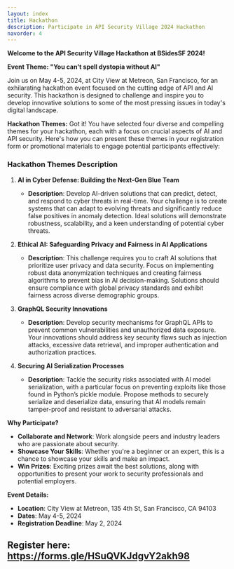 ```yaml
---
layout: index
title: Hackathon
description: Participate in API Security Village 2024 Hackathon
navorder: 4
---
```


**Welcome to the API Security Village Hackathon at BSidesSF 2024!**

**Event Theme: "You can't spell dystopia without AI"**

Join us on May 4-5, 2024, at City View at Metreon, San Francisco, for an exhilarating hackathon event focused on the cutting edge of API and AI security. This hackathon is designed to challenge and inspire you to develop innovative solutions to some of the most pressing issues in today's digital landscape.

**Hackathon Themes:**
Got it! You have selected four diverse and compelling themes for your hackathon, each with a focus on crucial aspects of AI and API security. Here's how you can present these themes in your registration form or promotional materials to engage potential participants effectively:

### Hackathon Themes Description

1. **AI in Cyber Defense: Building the Next-Gen Blue Team**
   - **Description**: Develop AI-driven solutions that can predict, detect, and respond to cyber threats in real-time. Your challenge is to create systems that can adapt to evolving threats and significantly reduce false positives in anomaly detection. Ideal solutions will demonstrate robustness, scalability, and a keen understanding of potential cyber threats.

2. **Ethical AI: Safeguarding Privacy and Fairness in AI Applications**
   - **Description**: This challenge requires you to craft AI solutions that prioritize user privacy and data security. Focus on implementing robust data anonymization techniques and creating fairness algorithms to prevent bias in AI decision-making. Solutions should ensure compliance with global privacy standards and exhibit fairness across diverse demographic groups.

3. **GraphQL Security Innovations**
   - **Description**: Develop security mechanisms for GraphQL APIs to prevent common vulnerabilities and unauthorized data exposure. Your innovations should address key security flaws such as injection attacks, excessive data retrieval, and improper authentication and authorization practices.

4. **Securing AI Serialization Processes**
   - **Description**: Tackle the security risks associated with AI model serialization, with a particular focus on preventing exploits like those found in Python’s pickle module. Propose methods to securely serialize and deserialize data, ensuring that AI models remain tamper-proof and resistant to adversarial attacks.

**Why Participate?**
- **Collaborate and Network**: Work alongside peers and industry leaders who are passionate about security.
- **Showcase Your Skills**: Whether you're a beginner or an expert, this is a chance to showcase your skills and make an impact.
- **Win Prizes**: Exciting prizes await the best solutions, along with opportunities to present your work to security professionals and potential employers.

**Event Details:**
- **Location**: City View at Metreon, 135 4th St, San Francisco, CA 94103
- **Dates**: May 4-5, 2024
- **Registration Deadline**: May 2, 2024


## Register here: https://forms.gle/HSuQVKJdgvY2akh98 

